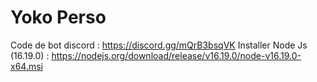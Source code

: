 # Yoko Perso
Code de bot discord : https://discord.gg/mQrB3bsqVK
Installer Node Js (16.19.0) : https://nodejs.org/download/release/v16.19.0/node-v16.19.0-x64.msi
